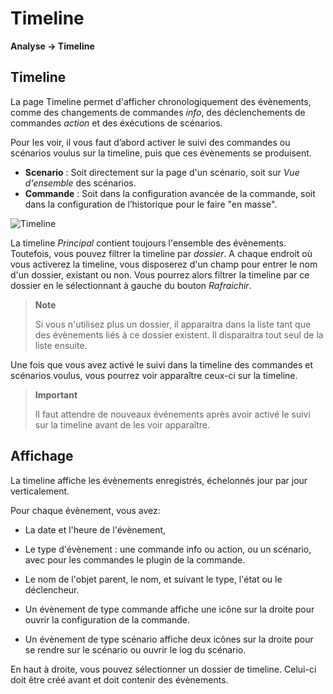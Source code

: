 # Timeline
**Analyse → Timeline**

## Timeline

La page Timeline permet d'afficher chronologiquement des évènements, comme des changements de commandes *info*, des déclenchements de commandes *action* et des éxécutions de scénarios.

Pour les voir, il vous faut d’abord activer le suivi des commandes ou scénarios voulus sur la timeline, puis que ces évènements se produisent.

- **Scenario** : Soit directement sur la page d'un scénario, soit sur *Vue d'ensemble* des scénarios.
- **Commande** : Soit dans la configuration avancée de la commande, soit dans la configuration de l’historique pour le faire "en masse".

![Timeline](images/timeline_intro.jpg)

La timeline *Principal* contient toujours l'ensemble des évènements. Toutefois, vous pouvez filtrer la timeline par *dossier*. A chaque endroit où vous activerez la timeline, vous disposerez d'un champ pour entrer le nom d'un dossier, existant ou non.
Vous pourrez alors filtrer la timeline par ce dossier en le sélectionnant à gauche du bouton *Rafraichir*.

> **Note**
>
> Si vous n'utilisez plus un dossier, il apparaitra dans la liste tant que des évènements liés à ce dossier existent. Il disparaitra tout seul de la liste ensuite.

Une fois que vous avez activé le suivi dans la timeline des commandes et scénarios voulus, vous pourrez voir apparaître ceux-ci sur la timeline.

> **Important**
>
> Il faut attendre de nouveaux événements après avoir activé le suivi sur la timeline avant de les voir apparaître.

## Affichage

La timeline affiche les évènements enregistrés, échelonnés jour par jour verticalement.

Pour chaque évènement, vous avez:

- La date et l'heure de l'évènement,
- Le type d'évènement : une commande info ou action, ou un scénario, avec pour les commandes le plugin de la commande.
- Le nom de l'objet parent, le nom, et suivant le type, l'état ou le déclencheur.

- Un évènement de type commande affiche une icône sur la droite pour ouvrir la configuration de la commande.
- Un évènement de type scénario affiche deux icônes sur la droite pour se rendre sur le scénario ou ouvrir le log du scénario.

En haut à droite, vous pouvez sélectionner un dossier de timeline. Celui-ci doit être créé avant et doit contenir des évènements.
